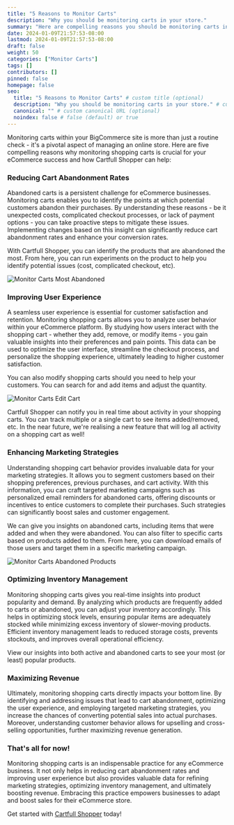 ```yaml
---
title: "5 Reasons to Monitor Carts"
description: "Why you should be monitoring carts in your store."
summary: "Here are compelling reasons you should be monitoring carts in your store."
date: 2024-01-09T21:57:53-08:00
lastmod: 2024-01-09T21:57:53-08:00
draft: false
weight: 50
categories: ["Monitor Carts"]
tags: []
contributors: []
pinned: false
homepage: false
seo:
  title: "5 Reasons to Monitor Carts" # custom title (optional)
  description: "Why you should be monitoring carts in your store." # custom description (recommended)
  canonical: "" # custom canonical URL (optional)
  noindex: false # false (default) or true
---
```


Monitoring carts within your BigCommerce site is more than just a routine check - it's a
pivotal aspect of managing an online store. Here are five compelling reasons why
monitoring shopping carts is crucial for your eCommerce success and how Cartfull Shopper
can help:

### Reducing Cart Abandonment Rates

Abandoned carts is a persistent challenge for eCommerce businesses. Monitoring carts
enables you to identify the points at which potential customers abandon their purchases.
By understanding these reasons - be it unexpected costs, complicated checkout processes,
or lack of payment options - you can take proactive steps to mitigate these issues.
Implementing changes based on this insight can significantly reduce cart abandonment rates
and enhance your conversion rates.

With Cartfull Shopper, you can identify the products that are abandoned the most. From
here, you can run experiments on the product to help you identify potential issues (cost,
complicated checkout, etc).

![Monitor Carts Most Abandoned](/images/monitor-carts-most-abandoned-products.png)

### Improving User Experience

A seamless user experience is essential for customer satisfaction and retention.
Monitoring shopping carts allows you to analyze user behavior within your eCommerce
platform. By studying how users interact with the shopping cart - whether they add,
remove, or modify items - you gain valuable insights into their preferences and pain
points. This data can be used to optimize the user interface, streamline the checkout
process, and personalize the shopping experience, ultimately leading to higher customer
satisfaction.

You can also modify shopping carts should you need to help your customers. You can search
for and add items and adjust the quantity.


![Monitor Carts Edit Cart](/images/monitor-carts-edit-quantity.gif)

Cartfull Shopper can notify you in real time about activity in your shopping carts. You
can track multiple or a single cart to see items added/removed, etc. In the near future,
we're realising a new feature that will log all activity on a shopping cart as well!

### Enhancing Marketing Strategies

Understanding shopping cart behavior provides invaluable data for your marketing
strategies. It allows you to segment customers based on their shopping preferences,
previous purchases, and cart activity. With this information, you can craft targeted
marketing campaigns such as personalized email reminders for abandoned carts, offering
discounts or incentives to entice customers to complete their purchases. Such strategies
can significantly boost sales and customer engagement.

We can give you insights on abandoned carts, including items that were added and when they
were abandoned. You can also filter to specific carts based on products added to them.
From here, you can download emails of those users and target them in a specific marketing
campaign.

![Monitor Carts Abandoned Products](/images/abandoned-carts-filter.gif)

### Optimizing Inventory Management

Monitoring shopping carts gives you real-time insights into product popularity and demand.
By analyzing which products are frequently added to carts or abandoned, you can adjust
your inventory accordingly. This helps in optimizing stock levels, ensuring popular items
are adequately stocked while minimizing excess inventory of slower-moving products.
Efficient inventory management leads to reduced storage costs, prevents stockouts, and
improves overall operational efficiency.

View our insights into both active and abandoned carts to see your most (or least) popular
products.

### Maximizing Revenue

Ultimately, monitoring shopping carts directly impacts your bottom line. By identifying
and addressing issues that lead to cart abandonment, optimizing the user experience, and
employing targeted marketing strategies, you increase the chances of converting potential
sales into actual purchases. Moreover, understanding customer behavior allows for
upselling and cross-selling opportunities, further maximizing revenue generation.

### That's all for now!

Monitoring shopping carts is an indispensable practice for any eCommerce
business. It not only helps in reducing cart abandonment rates and improving user
experience but also provides valuable data for refining marketing strategies, optimizing
inventory management, and ultimately boosting revenue. Embracing this practice empowers
businesses to adapt and boost sales for their eCommerce store.

Get started with [Cartfull Shopper](/install-guide) today!
